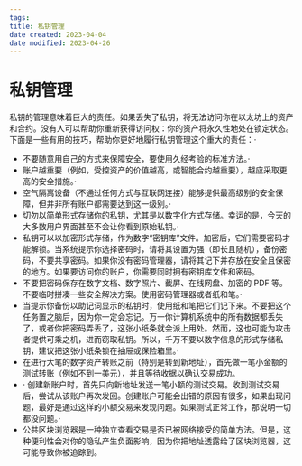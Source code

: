 ```yaml
---
tags:
title: 私钥管理
date created: 2023-04-04
date modified: 2023-04-26
---
```


# 私钥管理

私钥的管理意味着巨大的责任。如果丢失了私钥，将无法访问你在以太坊上的资产和合约。没有人可以帮助你重新获得访问权：你的资产将永久性地处在锁定状态。下面是一些有用的技巧，帮助你更好地履行私钥管理这个重大的责任：·

- 不要随意用自己的方式来保障安全，要使用久经考验的标准方法。·
- 账户越重要（例如，受控资产的价值越高，或智能合约越重要），越应采取更高的安全措施。·
- 空气隔离设备（不通过任何方式与互联网连接）能够提供最高级别的安全保障，但并非所有账户都需要达到这一级别。·
- 切勿以简单形式存储你的私钥，尤其是以数字化方式存储。幸运的是，今天的大多数用户界面甚至不会让你看到原始私钥。·
- 私钥可以以加密形式存储，作为数字“密钥库”文件。加密后，它们需要密码才能解锁。当系统提示你选择密码时，请将其设置为强（即长且随机），备份密码，不要共享密码。如果你没有密码管理器，请将其记下并存放在安全且保密的地方。如果要访问你的账户，你需要同时拥有密钥库文件和密码。
- 不要把密码保存在数字文档、数字照片、截屏、在线网盘、加密的 PDF 等。不要临时拼凑一些安全解决方案。使用密码管理器或者纸和笔。·
- 当提示你备份以助记词显示的私钥时，使用纸和笔把它们记下来。不要把这个任务置之脑后，因为你一定会忘记。万一你计算机系统中的所有数据都丢失了，或者你把密码弄丢了，这张小纸条就会派上用处。然而，这也可能为攻击者提供可乘之机，进而窃取私钥。所以，千万不要以数字信息的形式存储私钥，建议把这张小纸条锁在抽屉或保险箱里。·
- 在进行大笔的数字资产转账之前（特别是转到新地址），首先做一笔小金额的测试转账（例如不到一美元），并且等待收据以确认交易成功。
- · 创建新账户时，首先只向新地址发送一笔小额的测试交易。收到测试交易后，尝试从该账户再次发回。创建账户可能会出错的原因有很多，如果出现问题，最好是通过这样的小额交易来发现问题。如果测试正常工作，那说明一切都没问题。·
- 公共区块浏览器是一种独立查看交易是否已被网络接受的简单方法。但是，这种便利性会对你的隐私产生负面影响，因为你把地址透露给了区块浏览器，这可能导致你被追踪到。
